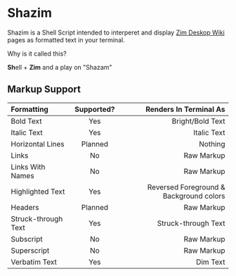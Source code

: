 # Shazim
Shazim is a Shell Script intended to interperet and display [Zim Deskop Wiki](https://github.com/zim-desktop-wiki/zim-desktop-wiki/issues) pages as formatted text in your terminal.

Why is it called this?

**Sh**ell + **Zim** and a play on "Shazam"

## Markup Support

| Formatting          | Supported?    | Renders In Terminal As                  |
| :------------------ | :-----------: | --------------------------------------: |
| Bold Text           | Yes           | Bright/Bold Text                        |
| Italic Text         | Yes           | Italic Text                             |
| Horizontal Lines    | Planned       | Nothing
| Links               | No            | Raw Markup                              |
| Links With Names    | No            | Raw Markup                              |
| Highlighted Text    | Yes           | Reversed Foreground & Background colors |
| Headers             | Planned       | Raw Markup                              |
| Struck-through Text | Yes           | Struck-through Text                     |
| Subscript           | No            | Raw Markup                              |
| Superscript         | No            | Raw Markup                              |
| Verbatim Text       | Yes           | Dim Text                                |
